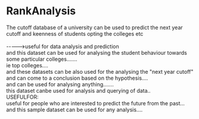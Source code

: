 # RankAnalysis
The cutoff database of a university can be used to predict the next year cutoff and keenness of students opting the colleges etc   </br> 
</br>
----->useful for data analysis and prediction </br>
and this dataset can be used for analysing the student behaviour towards some particular colleges....... </br>
ie top colleges....</br>
and these datasets can be also used for the analysing the "next year cutoff" and can come to a conclusion based on the hypothesis.... </br>
and can be used for analysing anything.......</br>
this dataset canbe used for analysis and querying of data..</br>
USEFULFOR: </br> useful for people who are interested to predict the future from the past... </br>
and this sample dataset can be used for any analysis.... </br>
